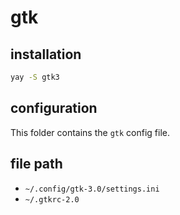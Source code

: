 # gtk

## installation

```bash
yay -S gtk3
```

## configuration

This folder contains the `gtk` config file.

## file path

- `~/.config/gtk-3.0/settings.ini`
- `~/.gtkrc-2.0`
